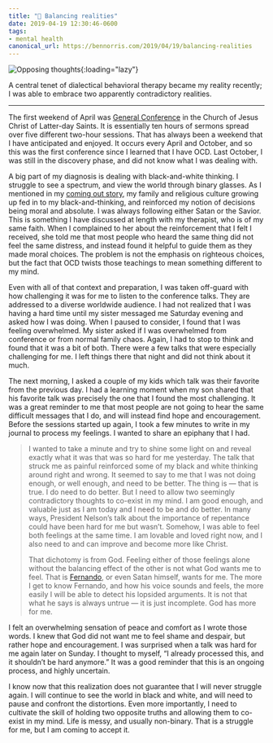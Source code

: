 ```yaml
---
title: "💮 Balancing realities"
date: 2019-04-19 12:30:46-0600
tags:
- mental health
canonical_url: https://bennorris.com/2019/04/19/balancing-realities
---
```


![Opposing thoughts](https://media.bennorris.com/images/bennorris/uploads/2019/0c722b06c1.png){:loading="lazy"}

A central tenet of dialectical behavioral therapy became my reality recently; I was able to embrace two apparently contradictory realities.

***

The first weekend of April was [General Conference](https://www.mormonnewsroom.org/article/april-2019-general-conference-news-summary) in the Church of Jesus Christ of Latter-day Saints. It is essentially ten hours of sermons spread over five different two-hour sessions. That has always been a weekend that I have anticipated and enjoyed. It occurs every April and October, and so this was the first conference since I learned that I have OCD. Last October, I was still in the discovery phase, and did not know what I was dealing with.

A big part of my diagnosis is dealing with black-and-white thinking. I struggle to see a spectrum, and view the world through binary glasses. As I mentioned in my [coming out story](https://www.bennorris.com/2019/01/26/coming-out), my family and religious culture growing up fed in to my black-and-thinking, and reinforced my notion of decisions being moral and absolute. I was always following either Satan or the Savior. This is something I have discussed at length with my therapist, who is of my same faith. When I complained to her about the reinforcement that I felt I received, she told me that most people who heard the same thing did not feel the same distress, and instead found it helpful to guide them as they made moral choices. The problem is not the emphasis on righteous choices, but the fact that OCD twists those teachings to mean something different to my mind.

Even with all of that context and preparation, I was taken off-guard with how challenging it was for me to listen to the conference talks. They are addressed to a diverse worldwide audience. I had not realized that I was having a hard time until my sister messaged me Saturday evening and asked how I was doing. When I paused to consider, I found that I was feeling overwhelmed. My sister asked if I was overwhelmed from conference or from normal family chaos. Again, I had to stop to think and found that it was a bit of both. There were a few talks that were especially challenging for me. I left things there that night and did not think about it much.

The next morning, I asked a couple of my kids which talk was their favorite from the previous day. I had a learning moment when my son shared that his favorite talk was precisely the one that I found the most challenging. It was a great reminder to me that most people are not going to hear the same difficult messages that I do, and will instead find hope and encouragement. Before the sessions started up again, I took a few minutes to write in my journal to process my feelings. I wanted to share an epiphany that I had.

> I wanted to take a minute and try to shine some light on and reveal exactly what it was that was so hard for me yesterday. The talk that struck me as painful reinforced some of my black and white thinking around right and wrong. It seemed to say to me that I was not doing enough, or well enough, and need to be better. The thing is — that is true. I do need to do better. But I need to allow two seemingly contradictory thoughts to co-exist in my mind. I am good enough, and valuable just as I am today and I need to be and do better. In many ways, President Nelson’s talk about the importance of repentance could have been hard for me but wasn’t. Somehow, I was able to feel both feelings at the same time. I am lovable and loved right now, and I also need to and can improve and become more like Christ.
> 
> That dichotomy is from God. Feeling either of those feelings alone without the balancing effect of the other is not what God wants me to feel. That is [Fernando](https://www.bennorris.com/2019/03/26/what-intrusive-thoughts-feel-like), or even Satan himself, wants for me. The more I get to know Fernando, and how his voice sounds and feels, the more easily I will be able to detect his lopsided arguments. It is not that what he says is always untrue — it is just incomplete. God has more for me.

I felt an overwhelming sensation of peace and comfort as I wrote those words. I knew that God did not want me to feel shame and despair, but rather hope and encouragement. I was surprised when a talk was hard for me again later on Sunday. I thought to myself, “I already processed this, and it shouldn’t be hard anymore.” It was a good reminder that this is an ongoing process, and highly uncertain.

I know now that this realization does not guarantee that I will never struggle again. I will continue to see the world in black and white, and will need to pause and confront the distortions. Even more importantly, I need to cultivate the skill of holding two opposite truths and allowing them to co-exist in my mind. Life is messy, and usually non-binary. That is a struggle for me, but I am coming to accept it.